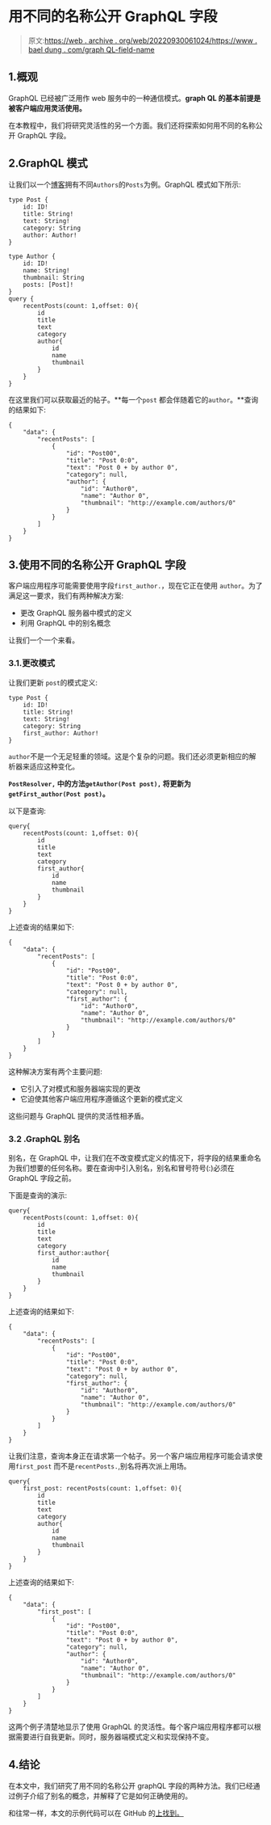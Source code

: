 # 用不同的名称公开 GraphQL 字段

> 原文:[https://web . archive . org/web/20220930061024/https://www . bael dung . com/graph QL-field-name](https://web.archive.org/web/20220930061024/https://www.baeldung.com/graphql-field-name)

## 1.概观

GraphQL 已经被广泛用作 web 服务中的一种通信模式。**graph QL 的基本前提是被客户端应用灵活使用。**

在本教程中，我们将研究灵活性的另一个方面。我们还将探索如何用不同的名称公开 GraphQL 字段。

## 2.GraphQL 模式

让我们以一个[博客](/web/20220817142632/https://www.baeldung.com/spring-graphql)拥有不同`Authors`的`Posts`为例。GraphQL 模式如下所示:

```
type Post {
    id: ID!
    title: String!
    text: String!
    category: String
    author: Author!
}

type Author {
    id: ID!
    name: String!
    thumbnail: String
    posts: [Post]!
}
query {
    recentPosts(count: 1,offset: 0){
        id
        title
        text
        category
        author{
            id
            name
            thumbnail
        }
    }
} 
```

在这里我们可以获取最近的帖子。**每一个`post` 都会伴随着它的`author`。**查询的结果如下:

```
{
    "data": {
        "recentPosts": [
            {
                "id": "Post00",
                "title": "Post 0:0",
                "text": "Post 0 + by author 0",
                "category": null,
                "author": {
                    "id": "Author0",
                    "name": "Author 0",
                    "thumbnail": "http://example.com/authors/0"
                }
            }
        ]
    }
}
```

## 3.使用不同的名称公开 GraphQL 字段

客户端应用程序可能需要使用字段`first_author.`，现在它正在使用 `author`。为了满足这一要求，我们有两种解决方案:

*   更改 GraphQL 服务器中模式的定义
*   利用 GraphQL 中的别名概念

让我们一个一个来看。

### 3.1.更改模式

让我们更新 `post`的模式定义:

```
type Post {
    id: ID!
    title: String!
    text: String!
    category: String
    first_author: Author!
} 
```

`author`不是一个无足轻重的领域。这是个复杂的问题。我们还必须更新相应的解析器来适应这种变化。

**`PostResolver,` 中的方法`getAuthor(Post post),` 将更新为`getFirst_author(Post post)`。**

以下是查询:

```
query{
    recentPosts(count: 1,offset: 0){
        id
        title
        text
        category
        first_author{
            id
            name
            thumbnail
        }
    }
} 
```

上述查询的结果如下:

```
{
    "data": {
        "recentPosts": [
            {
                "id": "Post00",
                "title": "Post 0:0",
                "text": "Post 0 + by author 0",
                "category": null,
                "first_author": {
                    "id": "Author0",
                    "name": "Author 0",
                    "thumbnail": "http://example.com/authors/0"
                }
            }
        ]
    }
} 
```

这种解决方案有两个主要问题:

*   它引入了对模式和服务器端实现的更改
*   它迫使其他客户端应用程序遵循这个更新的模式定义

这些问题与 GraphQL 提供的灵活性相矛盾。

### 3.2 .GraphQL 别名

别名，在 GraphQL 中，让我们在不改变模式定义的情况下，将字段的结果重命名为我们想要的任何名称。要在查询中引入别名，别名和冒号符号(:)必须在 GraphQL 字段之前。

下面是查询的演示:

```
query{
    recentPosts(count: 1,offset: 0){
        id
        title
        text
        category
        first_author:author{
            id
            name
            thumbnail
        }
    }
} 
```

上述查询的结果如下:

```
{
    "data": {
        "recentPosts": [
            {
                "id": "Post00",
                "title": "Post 0:0",
                "text": "Post 0 + by author 0",
                "category": null,
                "first_author": {
                    "id": "Author0",
                    "name": "Author 0",
                    "thumbnail": "http://example.com/authors/0"
                }
            }
        ]
    }
} 
```

让我们注意，查询本身正在请求第一个帖子。另一个客户端应用程序可能会请求使用`first_post` 而不是`recentPosts.`,别名将再次派上用场。

```
query{
    first_post: recentPosts(count: 1,offset: 0){
        id
        title
        text
        category
        author{
            id
            name
            thumbnail
        }
    }
} 
```

上述查询的结果如下:

```
{
    "data": {
        "first_post": [
            {
                "id": "Post00",
                "title": "Post 0:0",
                "text": "Post 0 + by author 0",
                "category": null,
                "author": {
                    "id": "Author0",
                    "name": "Author 0",
                    "thumbnail": "http://example.com/authors/0"
                }
            }
        ]
    }
} 
```

这两个例子清楚地显示了使用 GraphQL 的灵活性。每个客户端应用程序都可以根据需要进行自我更新。同时，服务器端模式定义和实现保持不变。

## 4.结论

在本文中，我们研究了用不同的名称公开 graphQL 字段的两种方法。我们已经通过例子介绍了别名的概念，并解释了它是如何正确使用的。

和往常一样，本文的示例代码可以在 GitHub 的[上找到。](https://web.archive.org/web/20220817142632/https://github.com/eugenp/tutorials/tree/master/spring-boot-modules/spring-boot-libraries)